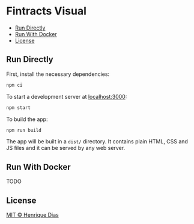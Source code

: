 # Fintracts Visual

- [Run Directly](#run-directly)
- [Run With Docker](#run-with-docker)
- [License](#license)


## Run Directly

First, install the necessary dependencies:

```bash
npm ci
```

To start a development server at [localhost:3000](http://localhost:3000):

```bash
npm start
```

To build the app:

```bash
npm run build
```

The app will be built in a `dist/` directory. It contains plain HTML, CSS and JS files and it can be served by any web server.

## Run With Docker

TODO

<!-- The Docker image runs the development server and expects the source code volume to be mounted at `/app`. Dependencies should be automatically installed. If there's any issues, please remove `node_modules` before running the image.

```bash
# Build image
docker build . -t fintracts/builder

# Run image
docker run -it -p 3000:3000 -v $(pwd):/app fintracts/builder
```

You can also start a shell and run any other commands inside the container:

```bash
docker run -it -p 3000:3000 -v $(pwd):/app --entrypoint /bin/bash fintracts/builder
``` -->

## License

[MIT © Henrique Dias](../LICENSE)